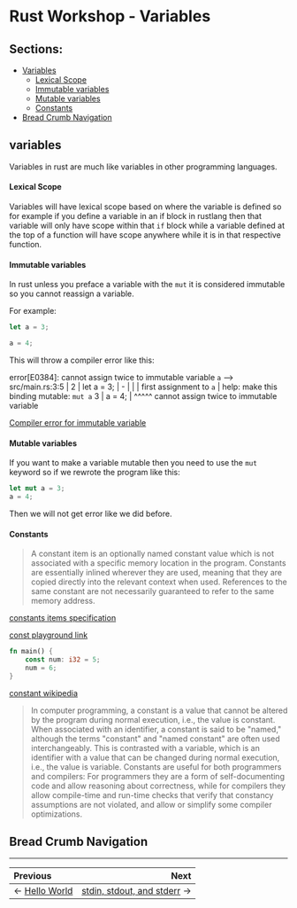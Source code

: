 # Rust Workshop - Variables

## Sections:

* [Variables](#variables)
    * [Lexical Scope](#lexical-scope)
    * [Immutable variables](#mutable-variables)
    * [Mutable variables](#mutable-variables)
    * [Constants](#constants)
* [Bread Crumb Navigation](#bread-crumb-navigation)

## variables 

Variables in rust are much like variables in other programming languages.

#### Lexical Scope

Variables will have lexical scope based on where the variable is defined so for example if you define a variable in an if block in rustlang then that variable will only have scope within that `if` block while a variable defined at the top of a function will have scope anywhere while it is in that respective function.

#### Immutable variables 

In rust unless you preface a variable with the `mut` it is considered immutable so you cannot reassign a variable.

For example:

```rust
let a = 3;

a = 4;
```

This will throw a compiler error like this:

error[E0384]: cannot assign twice to immutable variable `a`
 --> src/main.rs:3:5
  |
2 |     let a = 3;
  |         -
  |         |
  |         first assignment to `a`
  |         help: make this binding mutable: `mut a`
3 |     a = 4;
  |     ^^^^^ cannot assign twice to immutable variable

[Compiler error for immutable variable](https://play.rust-lang.org/?version=stable&mode=debug&edition=2018&gist=3c14f565c306ce93eb86876c1b1e31e5)

#### Mutable variables

If you want to make a variable mutable then you need to use the `mut` keyword so if we rewrote the program like this:

```rust
let mut a = 3;
a = 4;
```

Then we will not get error like we did before.

#### Constants

> A constant item is an optionally named constant value which is not associated with a specific memory location in the program. Constants are essentially inlined wherever they are used, meaning that they are copied directly into the relevant context when used. References to the same constant are not necessarily guaranteed to refer to the same memory address.

[constants items specification](https://doc.rust-lang.org/reference/items/constant-items.html)

[const playground link](https://play.rust-lang.org/?version=stable&mode=debug&edition=2018&gist=40b213461f7448931e9ec9429b651993)

```rust
fn main() {
    const num: i32 = 5;
    num = 6;
}
```

[constant wikipedia](https://en.wikipedia.org/wiki/Constant_(computer_programming))

> In computer programming, a constant is a value that cannot be altered by the program during normal execution, i.e., the value is constant. When associated with an identifier, a constant is said to be "named," although the terms "constant" and "named constant" are often used interchangeably. This is contrasted with a variable, which is an identifier with a value that can be changed during normal execution, i.e., the value is variable. Constants are useful for both programmers and compilers: For programmers they are a form of self-documenting code and allow reasoning about correctness, while for compilers they allow compile-time and run-time checks that verify that constancy assumptions are not violated, and allow or simplify some compiler optimizations.

## Bread Crumb Navigation
_________________________

Previous | Next
:------- | ---:
← [Hello World](./hello_world.md) | [stdin, stdout, and stderr](./stdin-stdout-stderr.md) →

